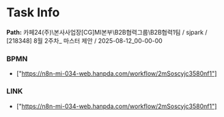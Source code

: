 # Task Info

**Path:** 카페24(주)\본사사업장\[CG]MI본부\B2B협력그룹\B2B협력1팀 / sjpark / [218348] 8월 2주차_ 마스터 제안 / 2025-08-12_00-00-00

### BPMN
- ["https://n8n-mi-034-web.hanpda.com/workflow/2mSoscyjc3580nf1"]

### LINK
- ["https://n8n-mi-034-web.hanpda.com/workflow/2mSoscyjc3580nf1"]

